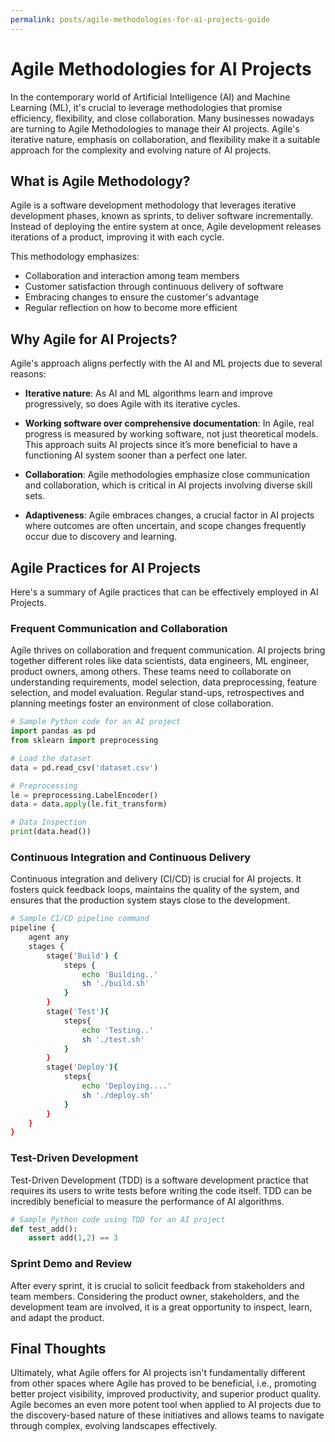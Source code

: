 ```yaml
---
permalink: posts/agile-methodologies-for-ai-projects-guide
---
```


# Agile Methodologies for AI Projects

In the contemporary world of Artificial Intelligence (AI) and Machine Learning (ML), it's crucial to leverage methodologies that promise efficiency, flexibility, and close collaboration. Many businesses nowadays are turning to Agile Methodologies to manage their AI projects. Agile's iterative nature, emphasis on collaboration, and flexibility make it a suitable approach for the complexity and evolving nature of AI projects.

## What is Agile Methodology?

Agile is a software development methodology that leverages iterative development phases, known as sprints, to deliver software incrementally. Instead of deploying the entire system at once, Agile development releases iterations of a product, improving it with each cycle.

This methodology emphasizes:

- Collaboration and interaction among team members
- Customer satisfaction through continuous delivery of software
- Embracing changes to ensure the customer's advantage
- Regular reflection on how to become more efficient

## Why Agile for AI Projects?

Agile's approach aligns perfectly with the AI and ML projects due to several reasons:

- **Iterative nature**: As AI and ML algorithms learn and improve progressively, so does Agile with its iterative cycles.

- **Working software over comprehensive documentation**: In Agile, real progress is measured by working software, not just theoretical models. This approach suits AI projects since it’s more beneficial to have a functioning AI system sooner than a perfect one later.

- **Collaboration**: Agile methodologies emphasize close communication and collaboration, which is critical in AI projects involving diverse skill sets.

- **Adaptiveness**: Agile embraces changes, a crucial factor in AI projects where outcomes are often uncertain, and scope changes frequently occur due to discovery and learning.

## Agile Practices for AI Projects

Here's a summary of Agile practices that can be effectively employed in AI Projects.

### Frequent Communication and Collaboration

Agile thrives on collaboration and frequent communication. AI projects bring together different roles like data scientists, data engineers, ML engineer, product owners, among others. These teams need to collaborate on understanding requirements, model selection, data preprocessing, feature selection, and model evaluation. Regular stand-ups, retrospectives and planning meetings foster an environment of close collaboration.

```python
# Sample Python code for an AI project
import pandas as pd
from sklearn import preprocessing

# Load the dataset
data = pd.read_csv('dataset.csv')

# Preprocessing
le = preprocessing.LabelEncoder()
data = data.apply(le.fit_transform)

# Data Inspection
print(data.head())
```

### Continuous Integration and Continuous Delivery

Continuous integration and delivery (CI/CD) is crucial for AI projects. It fosters quick feedback loops, maintains the quality of the system, and ensures that the production system stays close to the development.

```bash
# Sample CI/CD pipeline command
pipeline {
    agent any
    stages {
        stage('Build') {
            steps {
                echo 'Building..'
                sh './build.sh'
            }
        }
        stage('Test'){
            steps{
                echo 'Testing..'
                sh './test.sh'
            }
        }
        stage('Deploy'){
            steps{
                echo 'Deploying....'
                sh './deploy.sh'
            }
        }
    }
}
```

### Test-Driven Development

Test-Driven Development (TDD) is a software development practice that requires its users to write tests before writing the code itself. TDD can be incredibly beneficial to measure the performance of AI algorithms.

```python
# Sample Python code using TDD for an AI project
def test_add():
    assert add(1,2) == 3
```

### Sprint Demo and Review

After every sprint, it is crucial to solicit feedback from stakeholders and team members. Considering the product owner, stakeholders, and the development team are involved, it is a great opportunity to inspect, learn, and adapt the product.

## Final Thoughts

Ultimately, what Agile offers for AI projects isn't fundamentally different from other spaces where Agile has proved to be beneficial, i.e., promoting better project visibility, improved productivity, and superior product quality. Agile becomes an even more potent tool when applied to AI projects due to the discovery-based nature of these initiatives and allows teams to navigate through complex, evolving landscapes effectively.
